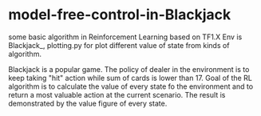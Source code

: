 # model-free-control-in-Blackjack
some basic algorithm in Reinforcement Learning based on TF1.X
Env is Blackjack_, plotting.py for plot different value of state from kinds of algorithm.

Blackjack is a popular game. The policy of dealer in the environment is to keep taking "hit" action while sum of cards is lower than 17.
Goal of the RL algorithm is to calculate the value of every state fo the environment and to return a most valuable action at the current scenario.
The result is demonstrated by the value figure of every state.
